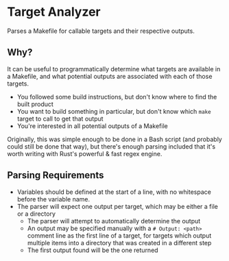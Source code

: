 # Target Analyzer

Parses a Makefile for callable targets and their respective outputs.


## Why?

It can be useful to programmatically determine what targets are available in a Makefile, and what potential
outputs are associated with each of those targets.
* You followed some build instructions, but don't know where to find the built product
* You want to build something in particular, but don't know which `make` target to call to get that output
* You're interested in all potential outputs of a Makefile

Originally, this was simple enough to be done in a Bash script (and probably could still be done that way),
but there's enough parsing included that it's worth writing with Rust's powerful & fast regex engine.


## Parsing Requirements

* Variables should be defined at the start of a line, with no whitespace before the variable name.
* The parser will expect one output per target, which may be either a file or a directory
	* The parser will attempt to automatically determine the output
	* An output may be specified manually with a `# Output: <path>` comment line as the first line of a target,
		for targets which output multiple items into a directory that was created in a different step
	* The first output found will be the one returned

